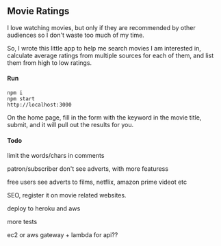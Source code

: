 ## Movie Ratings
I love watching movies, but only if they are recommended by other audiences so I don't waste too much of my time.

So, I wrote this little app to help me search movies I am interested in, calculate average ratings from multiple sources for each of them, and list them from high to low ratings.

#### Run
```
npm i
npm start
http://localhost:3000
```

On the home page, fill in the form with the keyword in the movie title, submit, and it will pull out the results for you.


#### Todo

limit the words/chars in comments

patron/subscriber don't see adverts, with more featuress

free users see adverts to films, netflix, amazon prime videot etc

SEO, register it on movie related websites.

deploy to heroku and aws

more tests

ec2 or aws gateway + lambda  for api??


